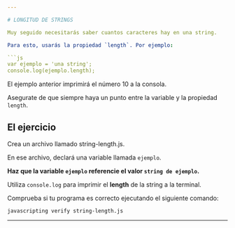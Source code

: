 ```yaml
---

# LONGITUD DE STRINGS

Muy seguido necesitarás saber cuantos caracteres hay en una string.

Para esto, usarás la propiedad `length`. Por ejemplo:

```js
var ejemplo = 'una string';
console.log(ejemplo.length);
```

El ejemplo anterior imprimirá el número 10 a la consola.

Asegurate de que siempre haya un punto entre la variable y la propiedad `length`.

## El ejercicio

Crea un archivo llamado string-length.js.

En ese archivo, declará una variable llamada `ejemplo`.

**Haz que la variable `ejemplo` referencie el valor `string de ejemplo`.**

Utiliza `console.log` para imprimir el **length** de la string a la terminal.

Comprueba si tu programa es correcto ejecutando el siguiente comando:

`javascripting verify string-length.js`

---
```

